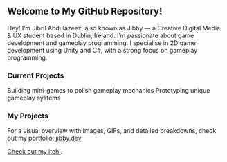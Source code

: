 ## Welcome to My GitHub Repository!
Hey! I’m Jibril Abdulazeez, also known as Jibby — a Creative Digital Media & UX student based in Dublin, Ireland. I’m passionate about game development and gameplay programming.
I specialise in 2D game development using Unity and C#, with a strong focus on gameplay programming.

### Current Projects
Building mini-games to polish gameplay mechanics
Prototyping unique gameplay systems

### My Projects
For a visual overview with images, GIFs, and detailed breakdowns, check out my portfolio: [jibby.dev](https://jibby.dev)

[Check out my itch!](https://jibbyie.itch.io/).


